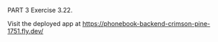 PART 3 Exercise 3.22.




Visit the deployed app at https://phonebook-backend-crimson-pine-1751.fly.dev/